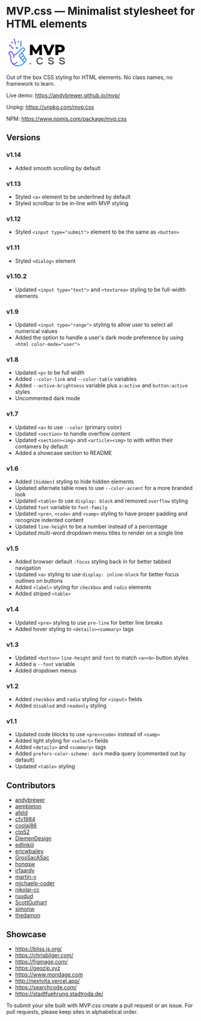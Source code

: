 # MVP.css — Minimalist stylesheet for HTML elements

![MVP.css](img/logo.png)

Out of the box CSS styling for HTML elements. No class names, no framework to learn.

Live demo: <https://andybrewer.github.io/mvp/>

Unpkg: <https://unpkg.com/mvp.css>

NPM: <https://www.npmjs.com/package/mvp.css>

## Versions

### v1.14

* Added smooth scrolling by default

### v1.13

* Styled `<a>` element to be underlined by default
* Styled scrollbar to be in-line with MVP styling

### v1.12

* Styled `<input type="submit">` element to be the same as `<button>`

### v1.11

* Styled `<dialog>` element

### v1.10.2

* Updated `<input type="text">` and `<textarea>` styling to be full-width elements

### v1.9

* Updated `<input type="range">` styling to allow user to select all numerical values
* Added the option to handle a user's dark mode preference by using `<html color-mode="user">`

### v1.8

* Updated `<p>` to be full width
* Added `--color-link` and `--color-table` variables
* Added `--active-brightness` variable plus `a:active` and `button:active` styles
* Uncommented dark mode

### v1.7

* Updated `<a>` to use `--color` (primary color)
* Updated `<section>` to handle overflow content
* Updated `<section><img>` and `<article><img>` to with within their containers by default
* Added a showcase section to README

### v1.6

* Added `[hidden]` styling to hide hidden elements
* Updated alternate table rows to use `--color-accent` for a more branded look
* Updated `<table>` to use `display: block` and removed `overflow` styling
* Updated `font` variable to `font-family`
* Updated `<pre>`, `<code>` and `<samp>` styling to have proper padding and recognize indented content
* Updated `line-height` to be a number instead of a percentage
* Updated multi-word dropdown menu titles to render on a single line

### v1.5

* Added browser default `:focus` styling back in for better tabbed navigation
* Updated `<a>` styling to use `display: inline-block` for better focus outlines on buttons
* Added `<label>` styling for `checkbox` and `radio` elements
* Added striped `<table>`

### v1.4

* Updated `<pre>` styling to use `pre-line` for better line breaks
* Added hover styling to `<details><summary>` tags

### v1.3

* Updated `<button>` `line-height` and `font` to match `<a><b>` button styles
* Added a `--font` variable
* Added dropdown menus

### v1.2

* Added `checkbox` and `radio` styling for `<input>` fields
* Added `disabled` and `readonly` styling

### v1.1

* Updated code blocks to use `<pre><code>` instead of `<samp>`
* Added light styling for `<select>` fields
* Added `<details>` and `<summary>` tags
* Added `prefers-color-scheme: dark` media query (commented out by default)
* Updated `<table>` styling

## Contributors

* [andybrewer](https://github.com/andybrewer)
* [aembleton](https://github.com/aembleton)
* [afeld](https://github.com/afeld)
* [cfv1984](https://github.com/cfv1984)
* [coolaj86](https://github.com/coolaj86)
* [ctp52](https://github.com/ctp52)
* [DiemenDesign](https://github.com/DiemenDesign)
* [edlinkiii](https://github.com/edlinkiii)
* [ericwbailey](https://github.com/ericwbailey)
* [GrosSacASac](https://github.com/GrosSacASac)
* [hongsw](https://github.com/hongsw)
* [irfaardy](https://github.com/irfaardy)
* [martin-v](https://github.com/martin-v)
* [michaelp-coder](https://github.com/michaelp-coder)
* [nikolai-cc](https://github.com/nikolai-cc)
* [ruudud](https://github.com/ruudud)
* [ScottGuthart](https://github.com/ScottGuthart)
* [simonw](https://github.com/simonw)
* [thedamon](https://github.com/thedamon)

## Showcase

* <https://bliss.js.org/>
* <https://chrisbilger.com/>
* <https://figmage.com/>
* <https://geozip.xyz>
* <https://www.mondage.com>
* <http://nextvita.vercel.app/>
* <https://searchcode.com/>
* <https://stadtfuehrung.stadtroda.de/>

To submit your site built with MVP.css create a pull request or an issue. For pull requests, please keep sites in alphabetical order.
